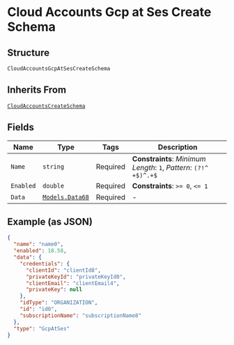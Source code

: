 
# Cloud Accounts Gcp at Ses Create Schema

## Structure

`CloudAccountsGcpAtSesCreateSchema`

## Inherits From

[`CloudAccountsCreateSchema`](../../doc/models/cloud-accounts-create-schema.md)

## Fields

| Name | Type | Tags | Description |
|  --- | --- | --- | --- |
| `Name` | `string` | Required | **Constraints**: *Minimum Length*: `1`, *Pattern*: `(?!^ +$)^.+$` |
| `Enabled` | `double` | Required | **Constraints**: `>= 0`, `<= 1` |
| `Data` | [`Models.Data68`](../../doc/models/data-68.md) | Required | - |

## Example (as JSON)

```json
{
  "name": "name0",
  "enabled": 18.58,
  "data": {
    "credentials": {
      "clientId": "clientId8",
      "privateKeyId": "privateKeyId0",
      "clientEmail": "clientEmail4",
      "privateKey": null
    },
    "idType": "ORGANIZATION",
    "id": "id0",
    "subscriptionName": "subscriptionName8"
  },
  "type": "GcpAtSes"
}
```

